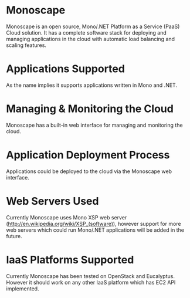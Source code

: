 Monoscape
==========
Monoscape is an open source, Mono/.NET Platform as a Service (PaaS) Cloud solution. It has a complete software stack for deploying and managing applications in the cloud with automatic load balancing and scaling features.


Applications Supported
=======================
As the name implies it supports applications written in Mono and .NET.


Managing & Monitoring the Cloud
================================
Monoscape has a built-in web interface for managing and monitoring the cloud.


Application Deployment Process
===============================
Applications could be deployed to the cloud via the Monoscape web interface.


Web Servers Used
=================
Currently Monoscape uses Mono XSP web server (http://en.wikipedia.org/wiki/XSP_(software)), however support for more web servers which could run Mono/.NET applications will be added in the future.


IaaS Platforms Supported
=========================
Currently Monoscape has been tested on OpenStack and Eucalyptus. However it should work on any other IaaS platform which has EC2 API implemented.





